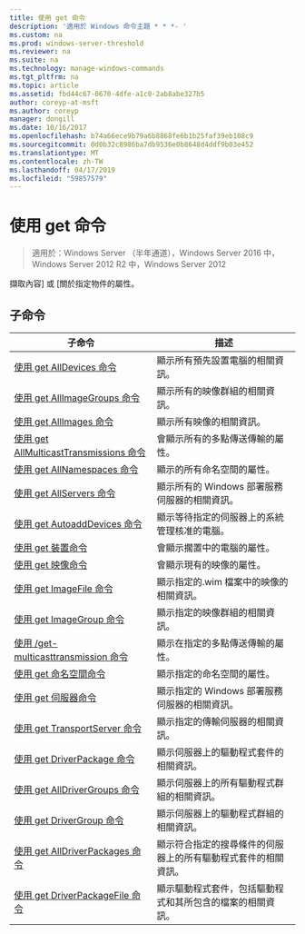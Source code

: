 ```yaml
---
title: 使用 get 命令
description: '適用於 Windows 命令主題 * * *- '
ms.custom: na
ms.prod: windows-server-threshold
ms.reviewer: na
ms.suite: na
ms.technology: manage-windows-commands
ms.tgt_pltfrm: na
ms.topic: article
ms.assetid: fbd44c67-0670-4dfe-a1c0-2ab8abe327b5
author: coreyp-at-msft
ms.author: coreyp
manager: dongill
ms.date: 10/16/2017
ms.openlocfilehash: b74a66ece9b79a6b8868fe6b1b25faf39eb108c9
ms.sourcegitcommit: 0d0b32c8986ba7db9536e0b8648d4ddf9b03e452
ms.translationtype: MT
ms.contentlocale: zh-TW
ms.lasthandoff: 04/17/2019
ms.locfileid: "59857579"
---
```

# <a name="using-the-get-command"></a>使用 get 命令

>適用於：Windows Server （半年通道），Windows Server 2016 中，Windows Server 2012 R2 中，Windows Server 2012

擷取內容] 或 [關於指定物件的屬性。
## <a name="subcommands"></a>子命令
|子命令|描述|
|-------|--------|
|[使用 get AllDevices 命令](using-the-get-alldevices-command.md)|顯示所有預先設置電腦的相關資訊。|
|[使用 get AllImageGroups 命令](using-the-get-allimagegroups-command.md)|顯示所有的映像群組的相關資訊。|
|[使用 get AllImages 命令](using-the-get-allimages-command.md)|顯示所有映像的相關資訊。|
|[使用 get AllMulticastTransmissions 命令](using-the-get-allmulticasttransmissions-command.md)|會顯示所有的多點傳送傳輸的屬性。|
|[使用 get AllNamespaces 命令](using-the-get-allnamespaces-command.md)|顯示的所有命名空間的屬性。|
|[使用 get AllServers 命令](using-the-get-allservers-command.md)|顯示所有的 Windows 部署服務伺服器的相關資訊。|
|[使用 get AutoaddDevices 命令](using-the-get-autoadddevices-command.md)|顯示等待指定的伺服器上的系統管理核准的電腦。|
|[使用 get 裝置命令](using-the-get-device-command.md)|會顯示擱置中的電腦的屬性。|
|[使用 get 映像命令](using-the-get-image-command.md)|會顯示現有的映像的屬性。|
|[使用 get ImageFile 命令](using-the-get-imagefile-command.md)|顯示指定的.wim 檔案中的映像的相關資訊。|
|[使用 get ImageGroup 命令](using-the-get-imagegroup-command.md)|顯示指定的映像群組的相關資訊。|
|[使用 /get-multicasttransmission 命令](using-the-get-multicasttransmission-command.md)|顯示在指定的多點傳送傳輸的屬性。|
|[使用 get 命名空間命令](using-the-get-namespace-command.md)|顯示指定的命名空間的屬性。|
|[使用 get 伺服器命令](using-the-get-server-command.md)|顯示指定的 Windows 部署服務伺服器的相關資訊。|
|[使用 get TransportServer 命令](using-the-get-transportserver-command.md)|顯示指定的傳輸伺服器的相關資訊。|
|[使用 get DriverPackage 命令](using-the-get-driverpackage-command.md)|顯示伺服器上的驅動程式套件的相關資訊。|
|[使用 get AllDriverGroups 命令](using-the-get-alldrivergroups-command.md)|顯示伺服器上的所有驅動程式群組的相關資訊。|
|[使用 get DriverGroup 命令](using-the-get-drivergroup-command.md)|顯示伺服器上的驅動程式群組的相關資訊。|
|[使用 get AllDriverPackages 命令](using-the-get-alldriverpackages-command.md)|顯示符合指定的搜尋條件的伺服器上的所有驅動程式套件的相關資訊。|
|[使用 get DriverPackageFile 命令](using-the-get-driverpackagefile-command.md)|顯示驅動程式套件，包括驅動程式和其所包含的檔案的相關資訊。|
